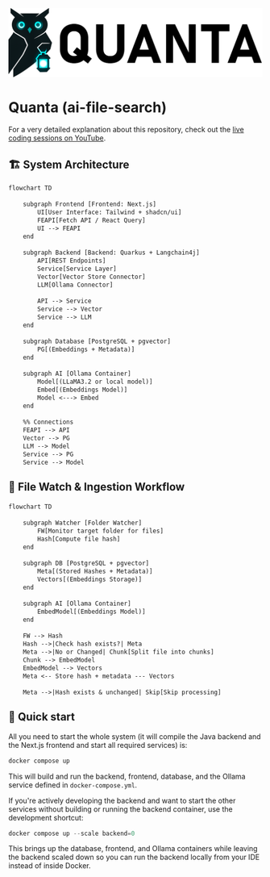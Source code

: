 <p align="center">
    <img src="./resources/logoTitle.png">
</p>

# Quanta (ai-file-search)

For a very detailed explanation about this repository, check out
the [live coding sessions on YouTube](https://www.youtube.com/playlist?list=PLiY7ZRy4r3yYG-MiSm1JrSfVf-OkUozDS).

## 🏗️ System Architecture

```mermaid
flowchart TD

    subgraph Frontend [Frontend: Next.js]
        UI[User Interface: Tailwind + shadcn/ui]
        FEAPI[Fetch API / React Query]
        UI --> FEAPI
    end

    subgraph Backend [Backend: Quarkus + Langchain4j]
        API[REST Endpoints]
        Service[Service Layer]
        Vector[Vector Store Connector]
        LLM[Ollama Connector]
        
        API --> Service
        Service --> Vector
        Service --> LLM
    end

    subgraph Database [PostgreSQL + pgvector]
        PG[(Embeddings + Metadata)]
    end

    subgraph AI [Ollama Container]
        Model[(LLaMA3.2 or local model)]
        Embed[(Embeddings Model)]
        Model <---> Embed
    end

    %% Connections
    FEAPI --> API
    Vector --> PG
    LLM --> Model
    Service --> PG
    Service --> Model
```

## 📂 File Watch & Ingestion Workflow

```mermaid
flowchart TD

    subgraph Watcher [Folder Watcher]
        FW[Monitor target folder for files]
        Hash[Compute file hash]
    end

    subgraph DB [PostgreSQL + pgvector]
        Meta[(Stored Hashes + Metadata)]
        Vectors[(Embeddings Storage)]
    end

    subgraph AI [Ollama Container]
        EmbedModel[(Embeddings Model)]
    end

    FW --> Hash
    Hash -->|Check hash exists?| Meta
    Meta -->|No or Changed| Chunk[Split file into chunks]
    Chunk --> EmbedModel
    EmbedModel --> Vectors
    Meta <-- Store hash + metadata --- Vectors

    Meta -->|Hash exists & unchanged| Skip[Skip processing]
```

## 🚀 Quick start

All you need to start the whole system (it will compile the Java backend and the Next.js frontend and start all required services) is:

```powershell
docker compose up
```

This will build and run the backend, frontend, database, and the Ollama service defined in `docker-compose.yml`.

If you're actively developing the backend and want to start the other services without building or running the backend container, use the development shortcut:

```powershell
docker compose up --scale backend=0
```

This brings up the database, frontend, and Ollama containers while leaving the backend scaled down so you can run the backend locally from your IDE instead of inside Docker.